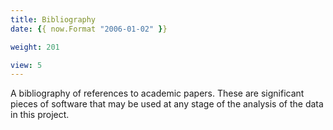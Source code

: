 ```yaml
---
title: Bibliography
date: {{ now.Format "2006-01-02" }}

weight: 201

view: 5
---
```


A bibliography of references to academic papers. These are significant pieces of software that may be used at any stage of the analysis of the data in this project.
